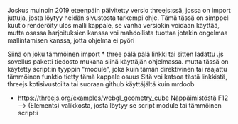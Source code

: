 Joskus muinoin 2019 eteenpäin päivitetty versio threejs:ssä, jossa on import juttuja, josta löytyy heidän sivustosta tarkempi ohje.
Tämä tässä on simppeli kuutio renderöity ulos malli kappale, se vanha versiokin voidaan käyttää, mutta osassa harjoituksien kanssa voi mahdollista
tuottaa jotakin ongelmaa mallintamisen kanssa, jotta ohjelma ei pyöri

Siinä on joku tämmöinen import * three pälä pälä linkki tai sitten ladattu .js sovellus paketti tiedosto mukana siinä käyttäjän ohjelmassa.
mutta tässä on käytetty script:in tyyppin "module", joka kuin tämän direktivinen tai raajattu tämmöinen funktio tietty tämä kappale osuus
Sitä voi katsoa tästä linkkistä, threejs kotisivustoilta tai suoraan github käyttäjältä kuin mrdoob

- https://threejs.org/examples/webgl_geometry_cube 
Näppäimistöstä F12 --> (Elements) valikkosta, josta löytyy se script module tai tämmöinen script:i 
